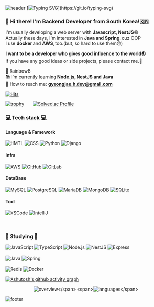 ![header](https://capsule-render.vercel.app/api?type=waving&color=gradient&height=200&section=header&text=Hiyee!!&fontSize=50) <!--header div-->
[![Typing SVG](https://readme-typing-svg.herokuapp.com?lines=Good+day+everyone!!✋;Welcome+to+my+github!!;)](https://git.io/typing-svg)

### :wave: Hi there! I'm Backend Developer from South Korea!🇰🇷
I'm usually developing a web server with **Javascript, NestJS**:smile:</br>
Actually these days, I'm interested in **Java and Spring**. cuz OOP</br>
I use **docker** and **AWS**, too.(but, so hard to use them:disappointed:)

**I want to be a developer who gives good influence to the world:earth_asia:**<br>If you have any good ideas or side projects, please contact me.:rainbow:

:office:  Rainbow8<br>:books:  I’m currently learning **Node.js, NestJS and Java**</br>:postbox:  How to reach me: **gyeongjae.h.dev@gmail.com**
<span> 
  
  [![Hits](https://hits.seeyoufarm.com/api/count/incr/badge.svg?url=https%3A%2F%2Fgithub.com%2Fhiyee-gj%2Fhit-counter&count_bg=%2379C83D&title_bg=%23555555&icon=&icon_color=%23E7E7E7&title=hits&edge_flat=false)](https://hits.seeyoufarm.com) 
  
</span><span>[![trophy](https://github-profile-trophy.vercel.app/?username=hiyee-gj&theme=onedark&title=Joined2020,Commit,Repo,Followers,PR,Issue&row=2&column=3)](https://github.com/ryo-ma/github-profile-trophy)</span>&nbsp;&nbsp;&nbsp;&nbsp;&nbsp;&nbsp;&nbsp;<span>[![Solved.ac Profile](http://mazassumnida.wtf/api/generate_badge?boj=hgj0619)](https://solved.ac/hgj0619)</span>


<h3 align = left> 💻 Tech stack  💻</h3> <!--title div--> 
<div align = left> <!--tech div-->
<h4 align = left><strong>Language & Famework</strong></h4>

![HMTL](https://img.shields.io/badge/HTML-E34F26?logo=HTML5&logoColor=white) ![CSS](https://img.shields.io/badge/CSS-1572B6?logo=CSS3&logoColor=white) ![Python](https://img.shields.io/badge/Python-3776AB?logo=Python&logoColor=white) ![Django](https://img.shields.io/badge/Django-092E20?logo=Django&logoColor=white)
<h4 align = left><strong>Infra</strong></h4>

![AWS](https://img.shields.io/badge/AWS-232F3E?logo=AmazonAWS&logoColor=white) ![GitHub](https://img.shields.io/badge/GitHub-181717?logo=GitHub&logoColor=white) ![GitLab](https://img.shields.io/badge/GitLab-FCA121?logo=GitLab&logoColor=white)
<h4 align = left><strong>DataBase</strong></h4>

![MySQL](https://img.shields.io/badge/MySQL-4479A1?logo=MySQL&logoColor=white) ![PostgreSQL](https://img.shields.io/badge/PostgreSQL-4169E1?logo=PostgreSQL&logoColor=white) ![MariaDB](https://img.shields.io/badge/MariaDB-003545?logo=MariaDB&logoColor=white) ![MongoDB](https://img.shields.io/badge/MongoDB-47A248?logo=MongoDB&logoColor=white) ![SQLite](https://img.shields.io/badge/SQLite-003B57?logo=SQLite&logoColor=white)
<h4 align = left><strong>Tool</strong></h4>

![VSCode](https://img.shields.io/badge/VisualStudioCode-007ACC?logo=VisualStudioCode&logoColor=white) ![IntelliJ](https://img.shields.io/badge/IntelliJIDEA-000000?logo=IntelliJIDEA&logoColor=white)</div>


</div></br>
<h3 align = left>📖 Studying 📖</h3> <!--title div-->
<div align = left> <!--studying div-->
  
![JavaScript](https://img.shields.io/badge/JavaScript-F7DF1E?logo=JavaScript&logoColor=white) ![TypeScript](https://img.shields.io/badge/TypeScript-3178C6?logo=TypeScript&logoColor=white) ![Node.js](https://img.shields.io/badge/Node.js-339933?logo=Node.js&logoColor=white) ![NestJS](https://img.shields.io/badge/NestJS-E0234E?logo=NestJS&logoColor=white) ![Express](https://img.shields.io/badge/Express-000000?logo=Express&logoColor=white)</br></br> ![Java](https://img.shields.io/badge/Java-007396?logo=Java&logoColor=white) ![Spring](https://img.shields.io/badge/Spring-6DB33F?logo=Spring&logoColor=white) </br></br>
![Redis](https://img.shields.io/badge/Redis-DC382D?logo=Redis&logoColor=white) ![Docker](https://img.shields.io/badge/Docker-2496ED?logo=Docker&logoColor=white)
</div>

[![Ashutosh's github activity graph](https://activity-graph.herokuapp.com/graph?username=hiyee-gj&theme=nord)](https://github.com/ashutosh00710/github-readme-activity-graph)

<div align=center>
  
<span>![overview](https://github.com/hiyee-gj/github-stats-transparent/blob/output/generated/overview.svg?)</span>
<span>![languages](https://github.com/hiyee-gj/github-stats-transparent/blob/output/generated/languages.svg?)</span>
  
</div>


![footer](https://capsule-render.vercel.app/api?type=waving&color=gradient&height=90&section=footer) <!--footer div-->

